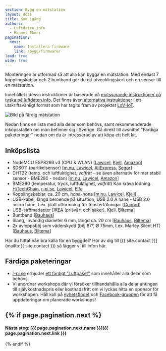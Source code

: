 ```yaml
---
section: Bygg en mätstation
layout: docs
title: Kom igång
authors:
  - Luftdaten.info
  - Hannes Ebner
pagination:
  next:
    name: Installera firmware
    link: /bygg/firmware/
lead: true
wide: true
---
```


Monteringen är utformad så att alla kan bygga en mät&shy;station. Med endast 7 kopplings&shy;kablar och 2 bunt&shy;band gör du ett utvecklings&shy;kort och en sensor till en mät&shy;station.

Innehållet i dessa instruktioner är baserade på [motsvarande instruktioner på tyska på luftdaten.info](https://luftdaten.info/feinstaubsensor-bauen/). Det finns även [alternativa instruktioner](/assets/bygginstruktioner_lov-iot.pdf) i ett utskriftsvänligt format som har tagits fram av projektet [LoV-IoT](https://www.loviot.se/).

![Bild på färdig mätstation](img/matstation.jpg)

Nedan finns en lista med alla delar som behövs, samt rekommenderade inköpsställen om man befinner sig i Sverige. Gå direkt till avsnittet "Färdiga paketeringar" nedan om du är intresserad av att köpa ett helt kit.

## Inköpslista

  * NodeMCU ESP8266 v3 (CPU & WLAN) [[Lawicel](https://www.lawicel-shop.se/nodemcu-v3-with-esp-12e-ch340), [Kjell](https://www.kjell.com/se/sortiment/el-verktyg/arduino/utvecklingskort/nodemcu-utvecklingskort-p87949), [Amazon](https://www.amazon.de/dp/B06Y1ZPNMS/)]
  * SDS011 (partikelsensor) [[m.nu](https://www.m.nu/sensorer-matinstrument/nova-pm-sensor-sds011-1), [Lawicel](https://www.lawicel-shop.se/nova-pm-sensor-sds011), [AliExpress](https://www.aliexpress.com/wholesale?SortType=price_asc&shipCountry=de&SearchText=sds011&CatId=523), [Segor](http://www.segor.de)]
  * DHT22 (temp. och luftfuktighet, *valfritt* - se även alternativ för mer stabil sensor - BME280 - nedan) [[m.nu](https://www.m.nu/sensorer-matinstrument/dht22-temperature-humidity-sensor-extras), [Lawicel](https://www.lawicel-shop.se/dht22-temperature-humidity-sensor), [Amazon](https://www.amazon.de/dp/B06XF4TNT9/)]
  * BME280 (temperatur, tryck, luftfuktighet, *valfritt*) Kan kräva lödning. [HiTechChain](https://hitechchain.se/raspberry-pi/bme280-environmental-sensor), [r-pi.se](https://r-pi.se/products/bme280-gy-sensor-spi-o-i2c-fukttemp-och-barometrisk-tryck), [Lawicel](https://www.lawicel-shop.se/catalogsearch/result/?q=BME280), [Elfa](https://www.elfa.se/sv/bme280-temperature-humidity-pressure-sensor-adafruit-2652/p/30091192?q=BME280&pos=2&origPos=2&origPageSize=10&track=true)
  * Kopplingskablar, ca. 20 cm, hona-hona [[m.nu](https://www.m.nu/breadboarding/breadboarding-premium-female-female-jumper-wires-40-x-6-150mm), [Lawicel](https://www.lawicel-shop.se/kablage-labb/kopplingstrad/jumper-wires-f-f-15cm-10p), [Kjell](https://www.kjell.com/se/sortiment/el-verktyg/arduino/tillbehor/luxorparts-delbar-kopplingskabel-40-pol-hona-hona-p87906)]
  * USB-kabel, längd beroende på situation, USB 2.0 A hane - USB 2.0 micro hane, t.ex. platt utformning för fönstertätningar [[Conrad](https://www.conrad.se/USB-2.0-F%f6rl%e4ngningskabel-Renkforce-%5b1x-USB-2.0-A-hane-1x-USB-2.0-A-hona%5d-H%f6gflexibel-3-m-Svart.htm?websale8=conrad-swe&pi=1365367&amp;ci=SHOP_AREA_258249_0410105)]
  * USB-strömadapter [[IKEA](https://www.ikea.com/se/sv/p/koppla-usb-laddare-med-1-port-vit-40412278/) (prisvärt och [säker](https://youtu.be/uRe9w5PKmsE)), [Kjell](https://www.kjell.com/se/sortiment/dator-natverk/datortillbehor/usb-tillbehor/usb-laddare/linocell-mini-usb-laddare-2-4-a-svart-p95717), [Biltema](http://www.biltema.se/sv/Kontor---Teknik/Mobilt/Kablar-och-laddare/Reseladdare-USB-2000036148/)]
  * Buntband [[Bauhaus](https://www.bauhaus.se/buntband-100-x-2-5-transparent-100-pack.html)]
  * Slang, invändig diameter 6 mm, längd ca. 20 cm [[Bauhaus](https://www.bauhaus.se/pvc-slang-6x1-5mm.html), [Biltema](http://www.biltema.se/sv/Bat/VVS/Slang/Vattenslang-10-m-2000017745/?artId=15330)]
  * 2x avloppsböj som väderskydd (böj 87°, Ø 75mm, t.ex. Marley Silent HT) [[Bauhaus](https://www.bauhaus.se/ht-avloppsror-boj-87-o75mm.html), [Biltema](http://www.biltema.se/sv/Bygg/VVS/Ror-och-rordelar/Avloppsror-och-rordelar/Avloppsboj-2000023051/?artId=87264)]

Har du hittat nån bra källa för en byggdel? Hör av dig till [{{ site.contact }}](mailto:{{ site.contact }}) så lägger vi till infon här.

## Färdiga paketeringar

  * [r-pi.se](https://r-pi.se) erbjuder [ett färdigt "Luftpaket"](https://r-pi.se/labb-experiment/vader/luftdatas-luftkitt-med-partikelmatning) som innehåller alla delar som behövs.
  * Vi anordnar workshops där vi försöker tillhandahålla alla delar antingen till självkostnadspris eller kostnadsfritt om vi lyckas hitta en sponsor för workshopen. Håll koll på [nyhetsflödet](/nyheter) och [Facebook-gruppen](https://www.facebook.com/groups/luftbubblan/) för att få uppdateringar om planerade workshops!

{% if page.pagination.next %}
---
#### Nästa steg: [{{ page.pagination.next.name }}]({{ page.pagination.next.link }})
{% endif %}
